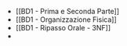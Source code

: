 - [[BD1 - Prima e Seconda Parte]]
- [[BD1 - Organizzazione Fisica]]
- [[BD1 - Ripasso Orale - 3NF]]
- 